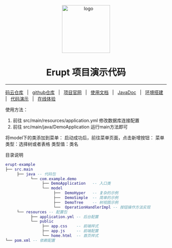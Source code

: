 <p align="center"><img src="https://www.erupt.xyz/demo/erupt.svg" height="150" alt="logo"/></p>
<h1 align="center"> Erupt 项目演示代码 </h1>

---

[码云仓库](https://gitee.com/erupt/erupt) &nbsp; | &nbsp; [github仓库](https://github.com/erupts/erupt) &nbsp; | &nbsp; 
[项目官网](https://www.erupt.xyz) &nbsp; | &nbsp; [使用文档](https://www.yuque.com/yuepeng/erupt) &nbsp; | &nbsp; 
[JavaDoc](https://apidoc.gitee.com/erupt/erupt/) &nbsp; | &nbsp; [环境搭建](https://www.yuque.com/yuepeng/erupt/tpq1l9) &nbsp; | &nbsp; 
[代码演示](https://www.erupt.xyz/#!/contrast) &nbsp; | &nbsp; [在线体验](https://www.erupt.xyz/demo)

使用方法：   
1. 前往 src/main/resources/application.yml 修改数据库连接配置
2. 前往 src/main/java/DemoApplication 运行main方法即可

将model下的类添加到菜单：
启动成功后，前往菜单页面，点击新增按钮：
菜单类型：选择树或者表格
类型值：类名

目录说明
```lua
erupt-example
├── src.main
     ├── java -- 代码包
           └── com.example.demo
                ├── DemoApplication   -- 入口类
                └── model
                     ├──  DemoHyper   -- 复杂的示例
                     ├──  DemoSimple  -- 简单的示例
                     ├──  DemoTree    -- 树视图示例
                     └──  OperationHandlerImpl -- 按钮操作方法实现
     └── resources -- 配置包
           ├── application.yml -- 后台配置
           └── public
                ├── app.css    -- 前端样式
                ├── app.js     -- 前端配置
                └── home.html  -- 首页样式
└── pom.xml -- 依赖配置
```